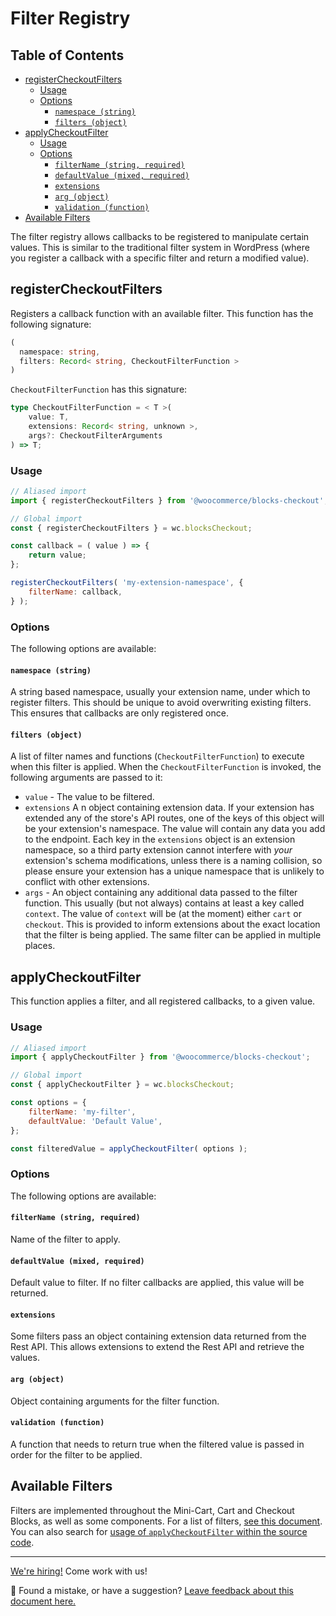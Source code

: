 # Filter Registry <!-- omit in toc -->

## Table of Contents <!-- omit in toc -->

-   [registerCheckoutFilters](#registercheckoutfilters)
    -   [Usage](#usage)
    -   [Options](#options)
        -   [`namespace (string)`](#namespace-string)
        -   [`filters (object)`](#filters-object)
-   [applyCheckoutFilter](#applycheckoutfilter)
    -   [Usage](#usage-1)
    -   [Options](#options-1)
        -   [`filterName (string, required)`](#filtername-string-required)
        -   [`defaultValue (mixed, required)`](#defaultvalue-mixed-required)
        -   [`extensions`](#extensions)
        -   [`arg (object)`](#arg-object)
        -   [`validation (function)`](#validation-function)
-   [Available Filters](#available-filters)

The filter registry allows callbacks to be registered to manipulate certain values. This is similar to the traditional filter system in WordPress (where you register a callback with a specific filter and return a modified value).

## registerCheckoutFilters

Registers a callback function with an available filter. This function has the following signature:

```ts
(
  namespace: string,
  filters: Record< string, CheckoutFilterFunction >
)
```

`CheckoutFilterFunction` has this signature:

```ts
type CheckoutFilterFunction = < T >(
	value: T,
	extensions: Record< string, unknown >,
	args?: CheckoutFilterArguments
) => T;
```

### Usage

```js
// Aliased import
import { registerCheckoutFilters } from '@woocommerce/blocks-checkout';

// Global import
const { registerCheckoutFilters } = wc.blocksCheckout;

const callback = ( value ) => {
	return value;
};

registerCheckoutFilters( 'my-extension-namespace', {
	filterName: callback,
} );
```

### Options

The following options are available:

#### `namespace (string)`

A string based namespace, usually your extension name, under which to register filters. This should be unique to avoid overwriting existing filters. This ensures that callbacks are only registered once.

#### `filters (object)`

A list of filter names and functions (`CheckoutFilterFunction`) to execute when this filter is applied. When the `CheckoutFilterFunction` is invoked, the following arguments are passed to it:

-   `value` - The value to be filtered.
-   `extensions` A n object containing extension data. If your extension has extended any of the store's API routes, one of the keys of this object will be your extension's namespace. The value will contain any data you add to the endpoint. Each key in the `extensions` object is an extension namespace, so a third party extension cannot interfere with _your_ extension's schema modifications, unless there is a naming collision, so please ensure your extension has a unique namespace that is unlikely to conflict with other extensions.
-   `args` - An object containing any additional data passed to the filter function. This usually (but not always) contains at least a key called `context`. The value of `context` will be (at the moment) either `cart` or `checkout`. This is provided to inform extensions about the exact location that the filter is being applied. The same filter can be applied in multiple places.

## applyCheckoutFilter

This function applies a filter, and all registered callbacks, to a given value.

### Usage

```js
// Aliased import
import { applyCheckoutFilter } from '@woocommerce/blocks-checkout';

// Global import
const { applyCheckoutFilter } = wc.blocksCheckout;

const options = {
	filterName: 'my-filter',
	defaultValue: 'Default Value',
};

const filteredValue = applyCheckoutFilter( options );
```

### Options

The following options are available:

#### `filterName (string, required)`

Name of the filter to apply.

#### `defaultValue (mixed, required)`

Default value to filter. If no filter callbacks are applied, this value will be returned.

#### `extensions`

Some filters pass an object containing extension data returned from the Rest API. This allows extensions to extend the Rest API and retrieve the values.

#### `arg (object)`

Object containing arguments for the filter function.

#### `validation (function)`

A function that needs to return true when the filtered value is passed in order for the filter to be applied.

## Available Filters

Filters are implemented throughout the Mini-Cart, Cart and Checkout Blocks, as well as some components. For a list of filters, [see this document](../../../docs/third-party-developers/extensibility/checkout-block/available-filters.md). You can also search for [usage of `applyCheckoutFilter` within the source code](https://github.com/woocommerce/woocommerce-gutenberg-products-block/search?q=applyCheckoutFilter).

<!-- FEEDBACK -->

---

[We're hiring!](https://woocommerce.com/careers/) Come work with us!

🐞 Found a mistake, or have a suggestion? [Leave feedback about this document here.](https://github.com/woocommerce/woocommerce-blocks/issues/new?assignees=&labels=type%3A+documentation&template=--doc-feedback.md&title=Feedback%20on%20./packages/checkout/filter-registry/README.md)

<!-- /FEEDBACK -->

